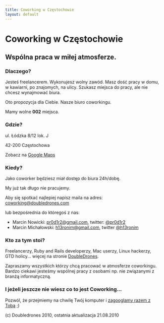 ```yaml
---
title: Coworking w Częstochowie
layout: default
---
```


# Coworking w Częstochowie

## Wspólna praca w miłej atmosferze.

### Dlaczego?

Jesteś freelancerem. Wykonujesz wolny zawód.
Masz dość pracy w domu, w kawiarni, po znajomych, na ulicy.
Szukasz miejsca do pracy, ale nie chcesz wynajmować biura.

Oto propozycja dla Ciebie. Nasze biuro coworkingu.

Mamy wolne **002** miejsca.

### Gdzie?

ul. Łódzka 8/12 lok. J

42-200 Częstochowa

Zobacz na [Google Maps](http://maps.google.com/maps?f=q&source=s_q&hl=en&geocode=&q=%C5%81%C3%B3dzka+8%2F12,+Cz%C4%99stochowa&sll=37.0625,-95.677068&sspn=49.043149,92.109375&ie=UTF8&hq=&hnear=%C5%81%C3%B3dzka+8%2F12,+Cz%C4%99stochowa,+%C5%9Al%C4%85skie,+Poland&z=16)

### Kiedy?

Jako coworker będziesz miał dostęp do biura 24h/dobę.

My już tak długo nie pracujemy.

Aby się spotkać najlepiej napisz maila na adres: [coworking@doubledrones.com](mailto:coworking@doubledrones.com)

lub bezpośrednia do któregoś z nas:

 * Marcin Nowicki: [pr0d1r2@gmail.com](mailto:pr0d1r2+coworking@gmail.com), twitter: [@pr0d1r2](http://twitter.com/pr0d1r2)
 * Marcin Michałowski: [h13ronim@gmail.com](mailto:h13ronim+coworking@gmail.com), twitter [@h13ronim](http://twitter.com/h13ronim)

### Kto za tym stoi?

Freelancerzy, Ruby and Rails developerzy, Mac userzy, Linux hackerzy, GTD holicy... więcej na stronie [DoubleDrones](http://doubledrones.com).

Zapraszamy wszystkich którzy chcą pracować w atmosferze coworkingu.
Bardzo ciekawi jesteśmy wspólnej pracy z osobami np. nie związanymi z branżą informatyczną.

### I jeżeli jeszcze nie wiesz co to jest Coworking...

Pozwól, że przejmiemy na chwilę Twój komputer i [zagooglamy razem z Tobą](http://lmgtfy.com/?q=coworking) ;)

<div id="footer">
  (c) Doubledrones 2010, ostatnia aktualizacja 21.08.2010
</div>

